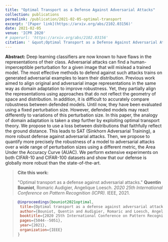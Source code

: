 ```yaml
---
title: "Optimal Transport as a Defense Against Adversarial Attacks"
collection: publications
permalink: /publication/2021-02-05-optimal-transport
excerpt: '[Paper link](https://arxiv.org/abs/2102.03156)'
date: 2021-02-05
venue: 'ICPR 2020'
# paperurl: 'https://arxiv.org/abs/2102.03156'
citation: ' &quot;Optimal Transport as a Defense Against Adversarial Attacks.&quot; Quentin Bouniot, Romaric Audigier, Angélique Loesch (2020). <i>IEEE International Conference on Pattern Recognition (ICPR) 2020</i>.'
---
```


**Abstract:** Deep learning classifiers are now known to have flaws in the representations of their class. Adversarial attacks can find a human-imperceptible perturbation for a given image that will mislead a trained model. The most effective methods to defend against such attacks trains on generated adversarial examples to learn their distribution. Previous work aimed to align original and adversarial image representations in the same way as domain adaptation to improve robustness. Yet, they partially align the representations using approaches that do not reflect the geometry of space and distribution. In addition, it is difficult to accurately compare robustness between defended models. Until now, they have been evaluated using a fixed perturbation size. However, defended models may react differently to variations of this perturbation size. In this paper, the analogy of domain adaptation is taken a step further by exploiting optimal transport theory. We propose to use a loss between distributions that faithfully reflect the ground distance. This leads to SAT (Sinkhorn Adversarial Training), a more robust defense against adversarial attacks. Then, we propose to quantify more precisely the robustness of a model to adversarial attacks over a wide range of perturbation sizes using a different metric, the Area Under the Accuracy Curve (AUAC). We perform extensive experiments on both CIFAR-10 and CIFAR-100 datasets and show that our defense is globally more robust than the state-of-the-art.

>**Cite this work:**
>
>"Optimal transport as a defense against adversarial attacks."
 **Quentin Bouniot**, Romaric Audigier, Angelique Loesch. *2020 25th International Conference on Pattern Recognition (ICPR).* IEEE, 2021.

>```BibTex
>@inproceedings{bouniot2021optimal,
>  title={Optimal transport as a defense against adversarial attacks},
>  author={Bouniot, Quentin and Audigier, Romaric and Loesch, Angelique},
>  booktitle={2020 25th International Conference on Pattern Recognition (ICPR)},
>  pages={5044--5051},
>  year={2021},
>  organization={IEEE}
>}
>```